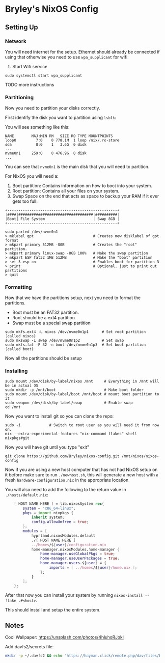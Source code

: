 
# Bryley's NixOS Config

## Setting Up

### Network

You will need internet for the setup. Ethernet should already be connected if
using that otherwise you need to use `wpa_supplicant` for wifi:

1. Start Wifi service
```
sudo systemctl start wpa_supplicant
```
TODO more instructions

### Partitioning

Now you need to partition your disks correctly.

First identify the disk you want to partition using `lsblk`:

You will see something like this:

```
NAME        MAJ:MIN RM   SIZE RO TYPE MOUNTPOINTS
loop0         7:0    0 778.1M  1 loop /nix/.ro-store
sda           8:0    1   3.6G  0 disk
...
nvme0n1     259:0    0 476.9G  0 disk 
...
```

You can see that `nvme0n1` is the main disk that you will need to partition.

For NixOS you will need a:

1. Boot partition:
    Contains information on how to boot into your system.
2. Root partition:
    Contains all your files on your system.
3. Swap
    Space on the end that acts as space to backup your RAM if it ever gets too
    full.

```
+--------------------------------------------------+
|####|##################################|##########|
|Boot| File System                      | Swap 8GB |
+--------------------------------------------------+
```

```
sudo parted /dev/nvme0n1
> mklabel gpt                           # Creates new disklabel of gpt format
> mkpart primary 512MB -8GB             # Creates the "root" partition.
> mkpart primary linux-swap -8GB 100%   # Make the swap partition
> mkpart ESP fat32 1MB 512MB            # Make the "boot" partition
> set 3 esp on                          # Enables boot for partition 3
> print                                 # Optional, just to print out partitions
> quit
```

### Formatting

How that we have the partitions setup, next you need to format the partitions.

- Boot must be an FAT32 partition.
- Root should be a ext4 partition
- Swap must be a special swap partition

```
sudo mkfs.ext4 -L nixos /dev/nvme0n1p1      # Set root partition (called nixos)
sudo mkswap -L swap /dev/nvme0n1p2          # Set swap
sudo mkfs.fat -F 32 -n boot /dev/nvme0n1p3  # Set boot partition (called boot)
```

Now all the partitions should be setup

### Installing

```
sudo mount /dev/disk/by-label/nixos /mnt     # Everything in /mnt will be in actual OS
sudo mkdir -p /mnt/boot                      # Make boot folder
sudo mount /dev/disk/by-label/boot /mnt/boot # mount boot partition to it
sudo swapon /dev/disk/by-label/swap          # Enable swap
cd /mnt
```

Now you want to install git so you can clone the repo:

```
sudo -i             # Switch to root user as you will need it from now on.
nix --extra-experimental-features "nix-command flakes" shell nixpkgs#git
```

Now you will have git until you type "exit"

```
git clone https://github.com/Bryley/nixos-config.git /mnt/nixos/nixos-config
```

Now if you are using a new host computer that has not had NixOS setup on it
before make sure to run `./newhost.sh`, this will generate a new host with a
fresh `hardware-configuration.nix` in the appropriate location.

You will also need to add the following to the return value in
`./hosts/default.nix`:

```nix
    [ HOST NAME HERE ] = lib.nixosSystem rec{
        system = "x86_64-linux";
        pkgs = import nixpkgs {
            inherit system;
            config.allowUnfree = true;
        };
        modules = [
            hyprland.nixosModules.default
            ./[ HOST NAME HERE ]
            ../homes/${user}/configuration.nix
            home-manager.nixosModules.home-manager {
                home-manager.useGlobalPkgs = true;
                home-manager.useUserPackages = true;
                home-manager.users.${user} = {
                    imports = [ ../homes/${user}/home.nix ];
                };
            }
        ];
    };

```

After that now you can install your system by running `nixos-install --flake .#<host>`.

This should install and setup the entire system.


## Notes

Cool Wallpaper: https://unsplash.com/photos/4hluhoRJokI

Add davfs2/secrets file:

```bash
mkdir -p ~/.davfs2 && echo "https://hayman.click/remote.php/dav/files/bryley/ /home/bryley/nextcloud bryley \"REPLACE ME WITH PASSWORD\"" > ~/.davfs2/secrets && sudo chmod 0600 ~/.davfs2/secrets
```
